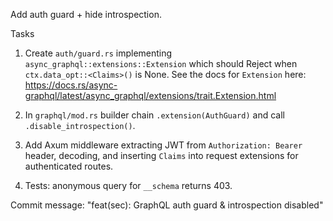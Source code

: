 Add auth guard + hide introspection.

Tasks
1. Create `auth/guard.rs` implementing `async_graphql::extensions::Extension` which should
   Reject when `ctx.data_opt::<Claims>()` is None. See the docs for `Extension` here:
   https://docs.rs/async-graphql/latest/async_graphql/extensions/trait.Extension.html

2. In `graphql/mod.rs` builder chain `.extension(AuthGuard)` and call `.disable_introspection()`.

3. Add Axum middleware extracting JWT from `Authorization: Bearer` header, decoding, and inserting `Claims` into request extensions for authenticated routes.

4. Tests: anonymous query for `__schema` returns 403.

Commit message: "feat(sec): GraphQL auth guard & introspection disabled"

